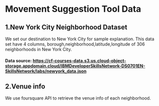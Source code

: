 # Movement Suggestion Tool Data
## 1.New York City Neighborhood Dataset
We set our destination to New York City for sample explanation. This data set have 4 columns, borough,neighborhood,latitude,longitude of 306 neighborhoods in New York City.
#### Data source: https://cf-courses-data.s3.us.cloud-object-storage.appdomain.cloud/IBMDeveloperSkillsNetwork-DS0701EN-SkillsNetwork/labs/newyork_data.json

## 2.Venue info
We use foursquare API to retrieve the venue info of each neighborhood.
